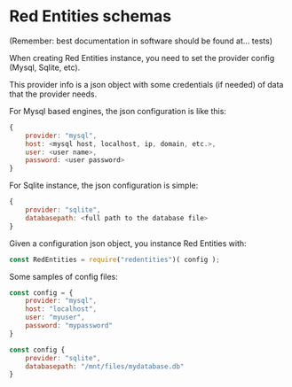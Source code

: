 # Red Entities schemas

(Remember: best documentation in software should be found at... tests)

When creating Red Entities instance, you need to set the provider config (Mysql, Sqlite, etc).

This provider info is a json object with some credentials (if needed) of data that the provider needs.

For Mysql based engines, the json configuration is like this:

```js
{
    provider: "mysql",
    host: <mysql host, localhost, ip, domain, etc.>,
    user: <user name>,
    password: <user password>
}
```

For Sqlite instance, the json configuration is simple:

```js
{
    provider: "sqlite",
    databasepath: <full path to the database file>
}
```

Given a configuration json object, you instance Red Entities with:

```js
const RedEntities = require("redentities")( config );
```

Some samples of config files:

```js
const config = {
    provider: "mysql",
    host: "localhost",
    user: "myuser",
    password: "mypassword"
}
```

```js
const config {
    provider: "sqlite",
    databasepath: "/mnt/files/mydatabase.db"
}
```